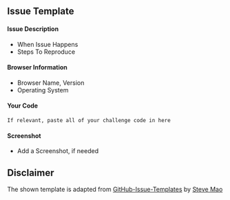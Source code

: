 ## Issue Template 
#### Issue Description
* When Issue Happens
* Steps To Reproduce

#### Browser Information
* Browser Name, Version
* Operating System

#### Your Code

```
If relevant, paste all of your challenge code in here
```

#### Screenshot
* Add a Screenshot, if needed

## Disclaimer

The shown template is adapted from [GitHub-Issue-Templates](https://github.com/stevemao/github-issue-templates) by [Steve Mao](https://github.com/stevemao)

